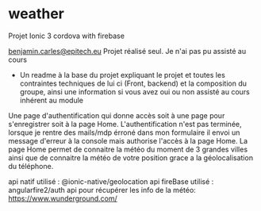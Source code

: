 # weather
Projet Ionic 3 cordova with firebase

benjamin.carles@epitech.eu
Projet réalisé seul.
Je n'ai pas pu assisté au cours

- Un readme à la base du projet expliquant le projet et toutes les contraintes techniques de lui ci (Front, backend) et la composition du groupe, ainsi une information si vous avez oui ou non assisté au cours inhérent au module

Une page d'authentification qui donne accès soit à une page pour s'enregistrer soit à la page Home.
L'authentification n'est pas terminée, lorsque je rentre des mails/mdp érroné dans mon formulaire il envoi un message d'erreur à la console mais authorise l'accès à la page Home.
La page Home permet de connaitre la météo du moment de 3 grandes villes ainsi que de connaitre la météo de votre position grace a la géolocalisation du téléphone.

api natif utilisé : @ionic-native/geolocation
api fireBase utilisé : angularfire2/auth
api pour récupérer les info de la météo: https://www.wunderground.com/
